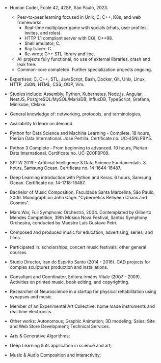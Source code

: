 * Human Coder, École 42, 42SP, São Paulo, 2023.
	* Peer-to-peer learning focused in Unix, C, C++, K8s, and web frameworks.
		* Real-time multiplayer game with socials (chats, user profiles, invites, and roles).
		* HTTP 1.1 compliant server with CGI; C++98.
		* Shell emulator; C.
		* Ray tracer; C.
		* Re-wrote C++ STL library and libc.
	* All projects fully functional, no use of external libraries, crash and leak free.
	* Common-core completed. Further specialization projects ongoing.

* Expertises: C, C++, STL, JavaScript, Bash, Docker, Git, Unix, Linux, HTTP, JSON, HTML, CSS, OOP, Vim.
* Studies include: Assembly, Python, Kubernetes, Node.js, Angular, NestJS, PostgreSQL/MySQL/MariaDB, InfluxDB, TypeScript, Grafana, Minikube, CMake.
* General knowledge of: networking, protocols, and terminologies.
* Availability to learn on demand.

* Python for Data Science and Machine Learning - Complete. 18 hours, Pierian Data International. Jose Pertilla. Certificate no. UC-45NLPBY5.
* Python 3 Complete - From beginning to advanced. 10 hours, Pierian Data International. Certificate no. UC-ZC0FBP09.
* SPTW 2019 - Artificial Intelligence & Data Science Fundamentals. 3 hours, Samsung Ocean. Certificate no. 14-1644-16487.
* Deep Learning introduction with Python and Keras. 6 hours, Samsung Ocean. Certificate no. 14-1718-16487.

* Bachelor of Music Composition, Faculdade Santa Marcelina, São Paulo, 2006. Monograph on John Cage: "Cybernetics Between Chaos and Cosmos".
* Mars.War, Full Symphonic Orchestra, 2004. Contemplated by Gilberto Mendes Competition, 39th Música Nova Festival, Santos Symphony Orchestra, conducted by Maestro Luís Gustavo Petri.
* Composed and produced music for education, advertising, series, and films.
* Participated in: scholarships; concert music festivals; other general courses.

* Studio Director, Iran do Espírito Santo (2014 - 2016). CAD projects for complex sculptures production and installations.
* Consultant and Coordinator, Editora Irmãos Vitale (2007 - 2009). Activities on printed music, book editing, and copyrighting.

* Researcher of Neuroscience in a startup for physical rehabilitation using synapses and music.
* Member of an Experimental Art Collective: home made instruments and real time electronics.
* Other works: Autonomous; Graphic Animation; 3D modeling; Sales; Site and Web Store Development; Technical Services.

* Arts & Generative Algorithms;
* Deep Learning & its application in science and art;
* Music & Audio Composition and interactivity;
